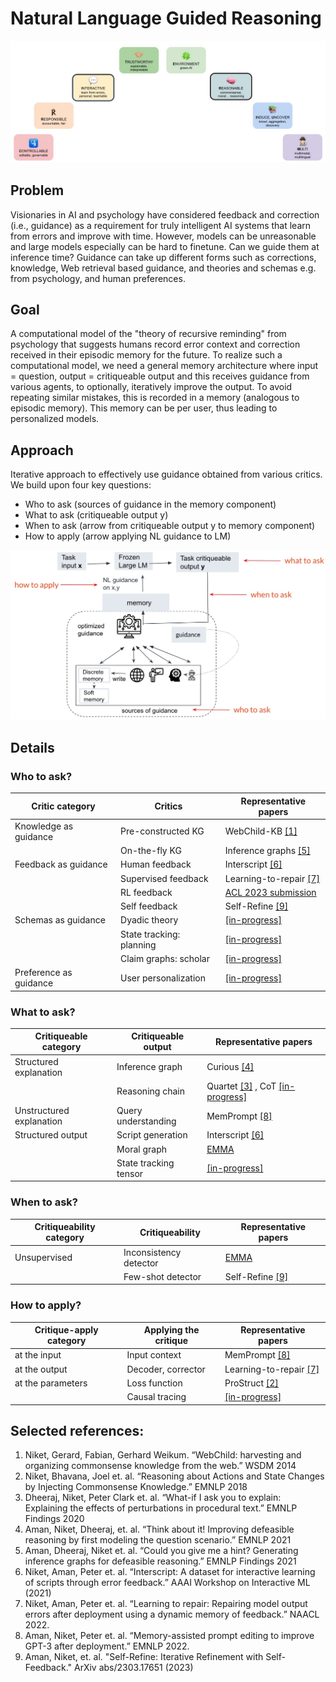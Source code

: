 # Natural Language Guided Reasoning

![Bigger landscape](https://raw.githubusercontent.com/nikett/about/main/criterium-annotated.jpg)


## Problem
Visionaries in AI and psychology have considered feedback and correction (i.e., guidance) as a requirement for truly intelligent AI systems that learn from errors and improve with time. However, models can be unreasonable and large models especially can be hard to finetune. Can we guide them at inference time? Guidance can take up different forms such as corrections, knowledge, Web retrieval based guidance, and theories and schemas e.g. from psychology, and human preferences. 

## Goal
A computational model of the "theory of recursive reminding" from psychology that suggests humans record error context and correction received in their episodic memory for the future. To realize such a computational model, we need a general memory architecture where input = question, output = critiqueable output and this receives guidance from various agents, to optionally, iteratively improve the output. To avoid repeating similar mistakes, this is recorded in a memory (analogous to episodic memory). This memory can be per user, thus leading to personalized models.

## Approach
Iterative approach to effectively use guidance obtained from various critics. We build upon four key questions:
- Who to ask (sources of guidance in the memory component)
- What to ask (critiqueable output y)
- When to ask (arrow from critiqueable output y to memory component)
- How to apply (arrow applying NL guidance to LM)


![NL Guided Reasoning](https://raw.githubusercontent.com/nikett/about/main/nl-guided-reasoning-annotated.jpg)


## Details

### Who to ask?
|Critic category        | Critics                 | Representative papers     |
|---                    |---                      |---                        |
|Knowledge as guidance  |Pre-constructed KG       | WebChild-KB [[1]](https://www.mpi-inf.mpg.de/departments/databases-and-information-systems/research/yago-naga/commonsense/webchild)       |
|                       |On-the-fly KG            | Inference graphs [[5]](https://aclanthology.org/2021.findings-acl.456.pdf)  |
|Feedback as guidance   |Human feedback           | Interscript [[6]](https://www.semanticscholar.org/paper/Interscript%3A-A-dataset-for-interactive-learning-of-Tandon-Madaan/07d5bba7d2bc511c88eb143a926d3c297298ad15) |
|                       |Supervised feedback      | Learning-to-repair [[7]](https://aclanthology.org/2022.findings-naacl.26/)|
|                       |RL feedback              | [ACL 2023 submission](https://niket.tandon.info)   |
|                       |Self feedback            | Self-Refine [[9]](https://selfrefine.info/)      |
|Schemas as guidance    |Dyadic theory            | [[in-progress]](https://github.com/allenai/emma/tree/dev)           |
|                       |State tracking: planning | [[in-progress]](https://github.com/allenai/openpi_v2)           |
|                       |Claim graphs: scholar    | [[in-progress]](https://github.com/nikett/claimgraph)           |
|Preference as guidance |User personalization     | [[in-progress]](https://niket.tandon.info)           |



### What to ask?
|Critiqueable category    | Critiqueable output     | Representative papers  |
|---                      |---                      |---                     |
|Structured explanation   | Inference graph         | Curious [[4]](https://aclanthology.org/2021.emnlp-main.508/)  |
|                         | Reasoning chain         | Quartet [[3]](https://aclanthology.org/2020.findings-emnlp.300.pdf) , CoT [[in-progress]](https://niket.tandon.info) |
|Unstructured explanation | Query understanding     | MemPrompt [[8]](https://memprompt.com) | 
|Structured output        | Script generation       | Interscript [[6]](https://www.semanticscholar.org/paper/Interscript%3A-A-dataset-for-interactive-learning-of-Tandon-Madaan/07d5bba7d2bc511c88eb143a926d3c297298ad15) |
|                         | Moral graph             | [EMMA](https://github.com/nikett/emma) |
|                         | State tracking tensor   | [[in-progress]](https://github.com/allenai/openpi_v2)         |



### When to ask?
|Critiqueability category | Critiqueability       | Representative papers |
|---                      |---                    |---                    |
|Unsupervised             | Inconsistency detector| [EMMA](https://github.com/nikett/emma)| 
|                         | Few-shot detector     | Self-Refine [[9]](https://selfrefine.info/) |



### How to apply?
|Critique-apply category | Applying the critique | Representative papers  |
|---                     |---                    |---                     |
|at the input            | Input context         | MemPrompt [[8]](https://memprompt.com) | 
|at the output           | Decoder, corrector    | Learning-to-repair [[7]](https://aclanthology.org/2022.findings-naacl.26/) |
|at the parameters       | Loss function         | ProStruct [[2]](https://aclanthology.org/D18-1006.pdf) |
|                        | Causal tracing        | [[in-progress]](https://niket.tandon.info) |



## Selected references:
1. Niket, Gerard, Fabian, Gerhard Weikum. “WebChild: harvesting and organizing commonsense knowledge from the web.” WSDM 2014
2. Niket, Bhavana, Joel et. al. “Reasoning about Actions and State Changes by Injecting Commonsense Knowledge.” EMNLP 2018
3. Dheeraj, Niket, Peter Clark et. al. “What-if I ask you to explain: Explaining the effects of perturbations in procedural text.” EMNLP Findings 2020
4. Aman, Niket, Dheeraj, et. al. “Think about it! Improving defeasible reasoning by first modeling the question scenario.” EMNLP 2021
5. Aman, Dheeraj, Niket et. al. “Could you give me a hint? Generating inference graphs for defeasible reasoning.” EMNLP Findings 2021
6. Niket, Aman, Peter et. al. “Interscript: A dataset for interactive learning of scripts through error feedback.” AAAI Workshop on Interactive ML (2021)
7. Niket, Aman, Peter et. al. “Learning to repair: Repairing model output errors after deployment using a dynamic memory of feedback.” NAACL 2022.
8. Aman, Niket, Peter et. al. “Memory-assisted prompt editing to improve GPT-3 after deployment.” EMNLP 2022.
9. Aman, Niket, et. al. "Self-Refine: Iterative Refinement with Self-Feedback." ArXiv abs/2303.17651 (2023)

